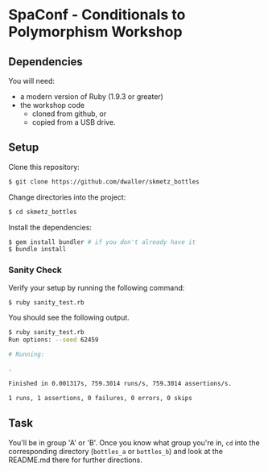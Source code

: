 # SpaConf - Conditionals to Polymorphism Workshop

## Dependencies

You will need:

* a modern version of Ruby (1.9.3 or greater)
* the workshop code
  * cloned from github, or
  * copied from a USB drive.


## Setup

Clone this repository:

```bash
$ git clone https://github.com/dwaller/skmetz_bottles
```

Change directories into the project:

```bash
$ cd skmetz_bottles
```

Install the dependencies:

```bash
$ gem install bundler # if you don't already have it
$ bundle install
```

### Sanity Check

Verify your setup by running the following command:

```bash
$ ruby sanity_test.rb
```

You should see the following output.
```bash
$ ruby sanity_test.rb
Run options: --seed 62459

# Running:

.

Finished in 0.001317s, 759.3014 runs/s, 759.3014 assertions/s.

1 runs, 1 assertions, 0 failures, 0 errors, 0 skips
```

## Task

You'll be in group 'A' or 'B'. Once you know what group you're in,  ```cd```
into the corresponding directory (```bottles_a``` or ```bottles_b```) and look
at the README.md there for further directions.
